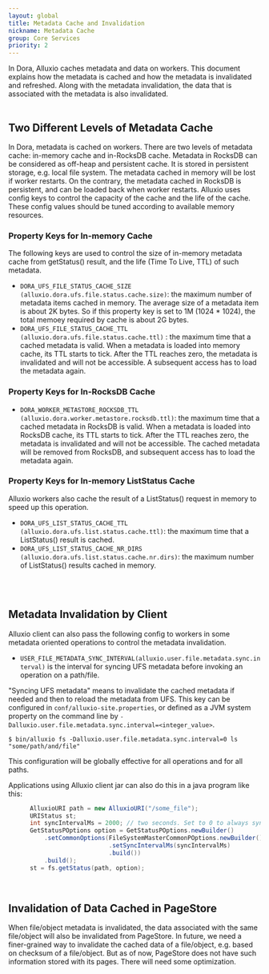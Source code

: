 ```yaml
---
layout: global
title: Metadata Cache and Invalidation
nickname: Metadata Cache
group: Core Services
priority: 2
---
```


In Dora, Alluxio caches metadata and data on workers. This document explains how the metadata is cached and how the metadata is invalidated and refreshed. Along with the metadata invalidation, the data that is associated with the metadata is also invalidated.
<br />
<br />

## Two Different Levels of Metadata Cache

In Dora, metadata is cached on workers. There are two levels of metadata cache: in-memory cache and in-RocksDB cache.
Metadata in RocksDB can be considered as off-heap and persistent cache. It is stored in persistent storage, e.g. local file system.
The metadata cached in memory will be lost if worker restarts. On the contrary, the metadata cached in RocksDB is persistent, and can be loaded
back when worker restarts. Alluxio uses config keys to control the capacity of the cache and the life of the cache. These config values should
be tuned according to available memory resources.

### Property Keys for In-memory Cache

The following keys are used to control the size of in-memory metadata cache from getStatus() result, and the life (Time To Live, TTL) of such metadata.
- `DORA_UFS_FILE_STATUS_CACHE_SIZE (alluxio.dora.ufs.file.status.cache.size)`: the maximum number of metadata items cached in memory. The average size of a metadata item is about 2K bytes. So if this property key is set to 1M (1024 * 1024), the total memoey required by cache is about 2G bytes.
- `DORA_UFS_FILE_STATUS_CACHE_TTL (alluxio.dora.ufs.file.status.cache.ttl)`  : the maximum time that a cached metadata is valid. When a metadata is loaded into memory cache, its TTL starts to tick. After the TTL reaches zero, the metadata is invalidated and will not be accessible. A subsequent access has to load the metadata again.

### Property Keys for In-RocksDB Cache

- `DORA_WORKER_METASTORE_ROCKSDB_TTL (alluxio.dora.worker.metastore.rocksdb.ttl)`: the maximum time that a cached metadata in RocksDB is valid. When a metadata is loaded into RocksDB cache, its TTL starts to tick. After the TTL reaches zero, the metadata is invalidated and will not be accessible. The cached metadata will be removed from RocksDB, and subsequent access has to load the metadata again.

### Property Keys for In-memory ListStatus Cache

Alluxio workers also cache the result of a ListStatus() request in memory to speed up this operation.
- `DORA_UFS_LIST_STATUS_CACHE_TTL (alluxio.dora.ufs.list.status.cache.ttl)`: the maximum time that a ListStatus() result is cached.
- `DORA_UFS_LIST_STATUS_CACHE_NR_DIRS (alluxio.dora.ufs.list.status.cache.nr.dirs)`: the maximum number of ListStatus() results cached in memory.
<br />
<br />

## Metadata Invalidation by Client

Alluxio client can also pass the following config to workers in some metadata oriented operations to control the metadata invalidation.
- `USER_FILE_METADATA_SYNC_INTERVAL(alluxio.user.file.metadata.sync.interval)` is the interval for syncing UFS metadata before invoking an operation on a path/file.

"Syncing UFS metadata" means to invalidate the cached metadata if needed and then to reload the metadata from UFS. This key can be configured in `conf/alluxio-site.properties`, or defined as a JVM system property on the command line by `-Dalluxio.user.file.metadata.sync.interval=<integer_value>`.
```console
$ bin/alluxio fs -Dalluxio.user.file.metadata.sync.interval=0 ls "some/path/and/file"
```
This configuration will be globally effective for all operations and for all paths.

Applications using Alluxio client jar can also do this in a java program like this:
```java
      AlluxioURI path = new AlluxioURI("/some_file");
      URIStatus st;
      int syncIntervalMs = 2000; // two seconds. Set to 0 to always sync metadata
      GetStatusPOptions option = GetStatusPOptions.newBuilder()
          .setCommonOptions(FileSystemMasterCommonPOptions.newBuilder()
                            .setSyncIntervalMs(syncIntervalMs)
                            .build())
          .build();
      st = fs.getStatus(path, option);
```
<br />

## Invalidation of Data Cached in PageStore

When file/object metadata is invalidated, the data associated with the same file/object will also be invalidated from PageStore.
In future, we need a finer-grained way to invalidate the cached data of a file/object, e.g. based on checksum of a file/object.
But as of now, PageStore does not have such information stored with its pages. There will need some optimization.
